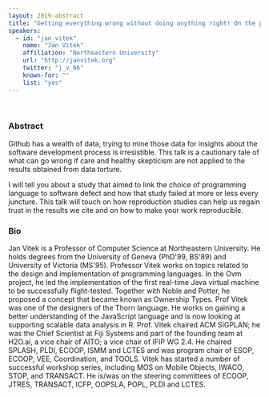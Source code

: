 ```yaml
---
layout: 2019-abstract
title: "Getting everything wrong without doing anything right! On the perils of large-scale analysis of Github data"
speakers:
  - id: "jan_vitek"
    name: "Jan Vitek"
    affiliation: "Northeastern University"
    url: "http://janvitek.org"
    twitter: "j_v_66"
    known-for: ""
    list: "yes"
---
```


<br/>

### Abstract

Github has a wealth of data, trying to mine those data for
insights about the software development process is irresistible.
This talk is a cautionary tale of what can go wrong if care
and healthy skepticism are not applied to the results obtained
from data torture.

I will tell you about a study that aimed to link the choice
of programming language to software defect and how that study
failed at more or less every juncture.  This talk will touch
on how reproduction studies can help us regain trust in the
results we cite and on how to make your work reproducible.

### Bio

Jan Vitek is a Professor of Computer Science at Northeastern University. He holds degrees from the University of Geneva (PhD'99, BS'89) and University of Victoria (MS'95). Professor Vitek works on topics related to the design and implementation of programming languages. In the Ovm project, he led the implementation of the first real-time Java virtual machine to be successfully flight-tested. Together with Noble and Potter, he proposed a concept that became known as Ownership Types. Prof Vitek was one of the designers of the Thorn language. He works on gaining a better understanding of the JavaScript language and is now looking at supporting scalable data analysis in R. Prof. Vitek chaired ACM SIGPLAN; he was the Chief Scientist at Fiji Systems and part of the founding team at H2O.ai, a vice chair of AITO; a vice chair of IFIP WG 2.4. He chaired SPLASH, PLDI, ECOOP, ISMM and LCTES and was program chair of ESOP, ECOOP, VEE, Coordination, and TOOLS. Vitek has started a number of successful workshop series, including MOS on Mobile Objects, IWACO, STOP, and TRANSACT. He is/was on the steering committees of ECOOP, JTRES, TRANSACT, ICFP, OOPSLA, POPL, PLDI and LCTES.

